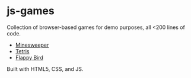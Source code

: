 # js-games
Collection of browser-based games for demo purposes, all &lt;200 lines of code.

- [Minesweeper](https://ekzhang.github.io/js-games/minesweeper/)
- [Tetris](https://ekzhang.github.io/js-games/tetris/)
- [Flappy Bird](https://ekzhang.github.io/js-games/flappy-bird/)

Built with HTML5, CSS, and JS.
